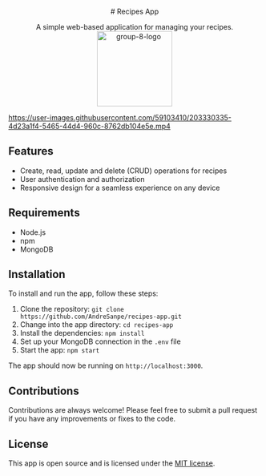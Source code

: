 

<div style="display: inline_block" align="center"><br>
  # Recipes App

A simple web-based application for managing your recipes.
  <img align="center" alt="group-8-logo" height="150" src="https://user-images.githubusercontent.com/59103410/203330186-f7fb5699-ee9a-4d2b-a093-ae7045ca02f2.png">
</div>

  https://user-images.githubusercontent.com/59103410/203330335-4d23a1f4-5465-44d4-960c-8762db104e5e.mp4


## Features

- Create, read, update and delete (CRUD) operations for recipes
- User authentication and authorization
- Responsive design for a seamless experience on any device

## Requirements

- Node.js
- npm
- MongoDB

## Installation

To install and run the app, follow these steps:

1. Clone the repository: `git clone https://github.com/AndreSanpe/recipes-app.git`
2. Change into the app directory: `cd recipes-app`
3. Install the dependencies: `npm install`
4. Set up your MongoDB connection in the `.env` file
5. Start the app: `npm start`

The app should now be running on `http://localhost:3000`.

## Contributions

Contributions are always welcome! Please feel free to submit a pull request if you have any improvements or fixes to the code.

## License

This app is open source and is licensed under the [MIT license](LICENSE).




